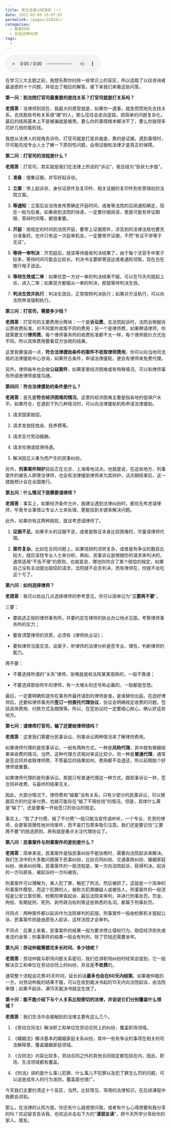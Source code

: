 ```yaml
---
title: 常见法律认知盲区（一）
date: 2022-03-09 15:07:07
permalink: /pages/22828c/
categories:
  - 极客时间
  - 白话法律42讲
tags:
  - 
---
```

<audio title="01“老周，我想知道”.常见法律认知盲区（一）" src="https://static001.geekbang.org/resource/audio/ce/79/cea35933682e26eb89e73f4e6d086779.mp3" controls="controls"></audio> 
<p>在学习三大主题之前，我想先帮你扫除一些常识上的盲区，所以选取了以往咨询者最迷惑的十个问题，并给出了相应的解答。接下来我们来看这些问答。</p><p><strong><span class="orange">第一问：到法院打官司最重要的是找关系？打官司就是打关系吗？</span></strong></p><p><strong>老周答</strong>：当律师到现在，我最大的感受就是，如果你一遇事，就急慌慌地先去找关系，去找那些号称关系很“硬”的人，那么往往会走向歪路，把简单的问题复杂化，最后的结局基本上不是被骗就是被黑。要么你的事情根本解决不了，要么你就得多花好几倍的冤枉钱。</p><p>我想从法律人的视角告诉你，打官司就是打是非曲直，靠的是证据。遇到事情时，尽可能先找专业人士了解一下原则性问题，会用证据和法律才是真正的保障。</p><p><strong><span class="orange">第二问：打官司的流程是什么？</span></strong></p><p><strong>老周答</strong>：打官司，其实就是我们在法律上所说的“诉讼”，我总结为“告状七步曲”。</p><ol>
<li>
<p><strong>准备</strong>：搜集证据，并写好起诉状。</p>
</li>
<li>
<p><strong>立案</strong>：带上起诉状、身份证原件及复印件、相关证据的复印件到有管辖权的法院立案。</p>
</li>
<li>
<p><strong>等通知</strong>：立案后会当场发传票确定开庭时间，或者等法院的后续通知确定，现在一般为后者。如果收到法院的快递，一定要仔细阅读，里面可能有举证期限、答辩时间等，都很重要。</p>
</li>
<li>
<p><strong>开庭</strong>：按规定的时间到法院开庭，要带上证据原件，涉及到的法律法规也要充分准备好。也许只有这一次庭审机会，一定要带齐证据，不然“有证不举等于无证”。</p>
</li>
<li>
<p><strong>等待一审判决</strong>：开完庭后，就该等待接收判决结果了，由于每个法官手中案子较多，等待时间可能会比较长。判决书主要邮寄送达或者通知领取，现在也在推行电子送达。</p>
</li>
<li>
<p><strong>等待生效或二审</strong>：如果任意一方对一审的判决结果不服，可以在15天内提起上诉，进入二审；如果双方都服从一审的判决，那就等待判决生效。</p>
</li>
<li>
<p><strong>判决生效并执行</strong>：判决生效后，正常按照判决执行；如果对方没执行，可以向法院申请强制执行。</p>
</li>
</ol><!-- [[[read_end]]] --><p><strong><span class="orange">第三问：打官司，需要多少钱？</span></strong></p><p><strong>老周答</strong>：打官司的主要费用分两块：一个是<strong>诉讼费</strong>。去法院起诉时，法院会根据诉讼费收费标准，对不同案件收取不同的费用；另一个是律师费，如果聘请律师，你就需要支付<strong>律师费</strong>。每个律师事务所的收费标准都不太一样，每个律师报价方式也不同，所以具体费用要看双方协商的结果。</p><p>这里我要强调一点，<strong>符合法律援助条件的案件不收取律师费用</strong>。你可以向当地司法局的法律援助中心咨询，如果符合条件，申请法律援助，便会有律师来免费代理。</p><p>另外，律师每年也会做<strong>公益案件</strong>，如果家里经济困难或有特殊情况，可以和律师事务所或者律师直接沟通。</p><p><strong><span class="orange">第四问：符合法律援助的条件是什么？</span></strong></p><p><strong>老周答</strong>：首先要<strong>符合经济困难的情况</strong>，这里的经济困难主要是指各地的低保户水平。如果符合，在遇到下列几种情况时，可以向法律援助机构申请法律援助。</p><ol>
<li>
<p>请求国家赔偿。</p>
</li>
<li>
<p>请求发放抚恤金、抚养费等。</p>
</li>
<li>
<p>请求支付劳动报酬。</p>
</li>
<li>
<p>请求社保或低保待遇。</p>
</li>
<li>
<p>解决因见义勇为而产生的民事纠纷。</p>
</li>
</ol><p>另外，<strong>刑事案件辩护</strong>目前正在北京、上海等地试点。也就是说，在这些地方，刑事案件的被告人即使没律师，也会有法律援助律师来为其辩护。试点期结束后，这一措施预计会在全国推行。</p><p><strong><span class="orange">第五问：什么情况下我需要请律师？</span></strong></p><p><strong>老周答</strong>：事实上，如果经济条件允许，我建议遇到法律纠纷时，都优先考虑请律师，毕竟专业事情让专业人士来处理，更能找到关键来解决问题。</p><p>此外，如果你有这两种困扰，就该考虑请律师了。</p><ol>
<li>
<p><strong>证据不足</strong>。如果手头的证据不足，或者是取证本身比较困难时，尽量请律师代理。</p>
</li>
<li>
<p><strong>案件复杂</strong>。比如在合同问题上，如果钱财的流转复杂，或者是有争议的数目比较大，就应该找专业人士来分析。再如，民事诉讼是根据你的请求来判决的，通常适用“不告不理”的原则，也就是说，哪怕你符合了某个赔偿的规定，如果自己没有主动提出赔偿的请求，法院就不会去判决，而有律师在，你就不会吃这个亏了。</p>
</li>
</ol><p><strong><span class="orange">第六问：如何选择律师？</span></strong></p><p><strong>老周答</strong>：我可以给出几点选择律师的参考意见，你可以简单记为“<strong>三要两不要</strong>”。</p><p>三要：</p><ul>
<li>
<p>要挑选正规的律师事务所，并要约定在律师的执业办公地点见面，考察律师事务所的实力；</p>
</li>
<li>
<p>要查清楚律师的资质，必须有《律师执业证》；</p>
</li>
<li>
<p>要和律师当面交流、谈案子，听律师的法律分析是否专业、理性，判断律师的能力。</p>
</li>
</ul><p>两不要：</p><ul>
<li>
<p>不要选择所谓的“关系”律师，张嘴就是和法院某某很熟的，一般不靠谱；</p>
</li>
<li>
<p>不要选择那些吹牛的律师，有一大堆头衔还号称必赢的，一般都是忽悠。</p>
</li>
</ul><p>最后，一定要明确知道你在事务所最终请到的律师是谁，是谁替你出庭。在选好律师后，还要和律师事务所<strong>签订一份委托代理协议</strong>，协议会明确规定收费的问题，包括具体费用、付款方式及期限等。所以，在签协议时一定要细心耐心，确认好这些地方。</p><p><strong><span class="orange">第七问：请律师打官司，输了还要给律师钱吗？</span></strong></p><p><strong>老周答</strong>：这里我们需要分民事诉讼、刑事诉讼两种情况来了解律师费用。</p><p>如果律师代理的是民事诉讼，一般有两种方式。一种是<strong>风险代理</strong>，其中就有根据结果来收费的情况，当然，这种代理方式相对来说比较少。另一种是<strong>普通代理</strong>，通常是签合同并收取律师费，不管最后的结果如何，费用都不会退还，所以前期挑个好律师很重要。</p><p>如果律师代理的是刑事诉讼，那就只有普通代理这一种方式，跟民事诉讼一样，签合同并收费，与最终的结果无关。</p><p>因此，大部分情况下，律师费和“输赢”没有关系。只有少部分的民事诉讼，可以根据双方的约定来付费，也就可能存在“输了不用给钱”的情况。但是，具体什么算是“输了”，还是要看一开始签订的协议的规定。</p><p>事实上，“胜了才付费、输了不付费”一般只能当宣传语听听，一个专业、负责的律师，会更客观理性地对待案件，而不是打包票来吸引注意。我们还是要记住“三要两不要”的挑选原则，再有就是重点关注代理协议了。</p><p><strong><span class="orange">第八问：民事案件与刑事案件的差别是什么？</span></strong></p><p><strong>老周答</strong>：简单来说，民事案件是指民事纠纷不能协商时，需要向法院起诉来解决。我们生活中的大多数问题属于民事纠纷，比如合同纠纷、交通事故纠纷、婚姻家庭纠纷、继承纠纷等。民事案件的一般流程是，某一方向法院起诉，获得判决。起诉的一方叫原告，被起诉的一方叫被告。</p><p>刑事案件可以理解为，某人犯了罪，触犯了刑法，然后被抓了。这就是一个简单的刑事案件模型，而这个犯罪的人，被称为犯罪嫌疑人或被告人。刑事案件的一般流程是公安立案侦察、检察院审查起诉、最后法院来审判，并进行刑事处罚。罚金、拘役、有期徒刑、死刑、剥夺政治权利等这些熟悉的名词，都属于刑事处罚。</p><p>共同点：两种案件都以起诉作为法院审判的前提。刑事案件一般由检察机关提起公诉，民事案件则是由原告人起诉，这样法院才会审判。</p><p>不同点：后果上来看，民事案件的结果一般为要求停止侵权行为、赔偿经济损失或者违约金等；刑事案件的结果一般会有判刑，除了罚钱还需要坐牢。</p><p><strong><span class="orange">第九问：劳动仲裁需要花多长时间、多少钱呢？</span></strong></p><p><strong>老周答</strong>：劳动仲裁与职场问题关系密切，我们在讲职场纠纷时经常会提到。它一般解决员工和单位在劳动合同上的纠纷，并且是<strong>不收费</strong>的。</p><p>通常整个流程会花费45天时间，延长的话<strong>最多也会在60天内结案</strong>。如果被仲裁的一方，对劳动仲裁的结果不服，可以在收到裁决书起的15天内向法院起诉，由法院审理；如果不起诉，满15天裁决书就会生效了。</p><p><strong><span class="orange">第十问：能不能介绍下与个人关系比较密切的法律，并说说它们分别覆盖什么领域？</span></strong></p><p><strong>老周答</strong>：我们生活中会接触到的法律主要有这么几个。</p><ol>
<li>
<p>《劳动合同法》解决职工和单位在劳动合同上的纠纷，覆盖职场领域。</p>
</li>
<li>
<p>《婚姻法》解决基本的婚姻家庭关系纠纷，其中一些有争议的事项在相关的司法解释里，覆盖婚姻家庭领域。</p>
</li>
<li>
<p>《合同法》内容比较多，劳动合同之外的其他合同规定都包括在内，因此，职场、生活领域都有覆盖。</p>
</li>
<li>
<p>《刑法》讲的是什么事儿犯罪、什么事儿不犯罪以及犯了罪怎么罚的问题，可以说是成年人的行为准则，覆盖面也很广。</p>
</li>
</ol><p>今天我们主要扫清这十个盲区，当然，比较常见、常用的法律知识，在后续课程中我都会讲到。</p><p>那么，在法律的认知方面，你还有什么疑惑想问我，或者有什么心得想要和我分享的吗？欢迎留言告诉我，也欢迎点击右下方的“<strong>请朋友读</strong>”，把今天所学分享给你的家人、朋友。</p><p></p>